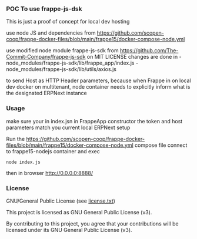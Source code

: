 ### POC To use frappe-js-dsk
This is just a proof of concept for local dev hosting 

use node JS and dependencies from https://github.com/scopen-coop/frappe-docker-files/blob/main/frappe15/docker-compose-node.yml

use modified node module frappe-js-sdk from https://github.com/The-Commit-Company/frappe-js-sdk on MIT LICENSE
changes are done in 
    - node_modules/frappe-js-sdk/lib/frappe_app/index.js
    - node_modules/frappe-js-sdk/lib/utils/axios.js

to send Host as HTTP Header parameters, because when Frappe in on local dev docker on multitenant, node container needs 
to explicitly inform what is the designated ERPNext instance 

### Usage
make sure your in index.jsn in FrappeApp constructor the token and host parameters match you current local ERPNext setup

Run the https://github.com/scopen-coop/frappe-docker-files/blob/main/frappe15/docker-compose-node.yml compose file
connect to frappe15-nodejs container and exec 
```
node index.js
```
then in browser http://0.0.0.0:8888/

### License

GNU/General Public License (see [license.txt](license.txt))

This project is licensed as GNU General Public License (v3).

By contributing to this project, you agree that your contributions will be licensed under its GNU General Public License (v3).
